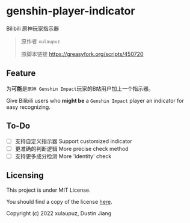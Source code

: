 # genshin-player-indicator

Bilibili 原神玩家指示器

> 原作者 `xulaupuz`
>
> 原脚本链接 https://greasyfork.org/scripts/450720

## Feature

为**可能**是`原神 Genshin Impact`玩家的B站用户加上一个指示器。

Give Bilibili users who **might be** a `Genshin Impact` player an indicator for easy recognizing. 

## To-Do

- [ ] 支持自定义指示器 Support customized indicator
- [ ] 更准确的判断逻辑 More precise check method
- [ ] 支持更多成分检测 More 'identity' check

## Licensing

This project is under MIT License. 

You should find a copy of the license [here](https://github.com/Dustin-Jiang/genshin-player-indicator/blob/master/LICENSE).

Copyright (c) 2022 xulaupuz, Dustin Jiang